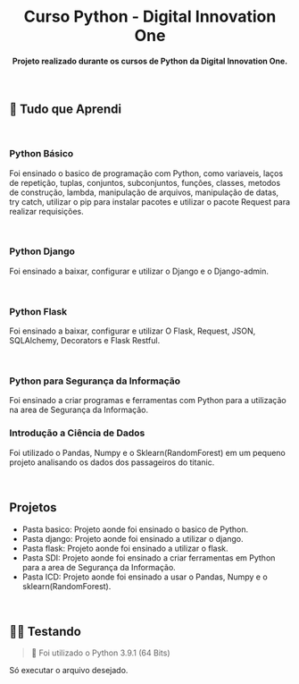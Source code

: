 <h1 align="center">
  <br>
  Curso Python - Digital Innovation One
  <br>
</h1>

<h4 align="center">Projeto realizado durante os cursos de Python da Digital Innovation One.</h4>
</br>

## 📝 Tudo que Aprendi

</br>

### Python Básico
Foi ensinado o basico de programação com Python, como variaveis, laços de repetição, tuplas, conjuntos, subconjuntos, funções, classes, metodos de construção, lambda, manipulação de arquivos, manipulação de datas, try catch, utilizar o pip para instalar pacotes e utilizar o pacote Request para realizar requisições.

</br>

### Python Django
Foi ensinado a baixar, configurar e utilizar o Django e o Django-admin.

</br>

### Python Flask
Foi ensinado a baixar, configurar e utilizar O Flask, Request, JSON, SQLAlchemy, Decorators e Flask Restful.

</br>

### Python para Segurança da Informação
Foi ensinado a criar programas e ferramentas com Python para a utilização na area de Segurança da Informação.

### Introdução a Ciência de Dados
Foi utilizado o Pandas, Numpy e o Sklearn(RandomForest) em um pequeno projeto analisando os dados dos passageiros do titanic.

</br>

## Projetos

- Pasta basico: Projeto aonde foi ensinado o basico de Python.
- Pasta django: Projeto aonde foi ensinado a utilizar o django.
- Pasta flask: Projeto aonde foi ensinado a utilizar o flask.
- Pasta SDI: Projeto aonde foi ensinado a criar ferramentas em Python para a area de Segurança da Informação.
- Pasta ICD: Projeto aonde foi ensinado a usar o Pandas, Numpy e o sklearn(RandomForest).

</br>

## 👨‍🏫 Testando

> 🚩 Foi utilizado o Python 3.9.1 (64 Bits)

Só executar o arquivo desejado.